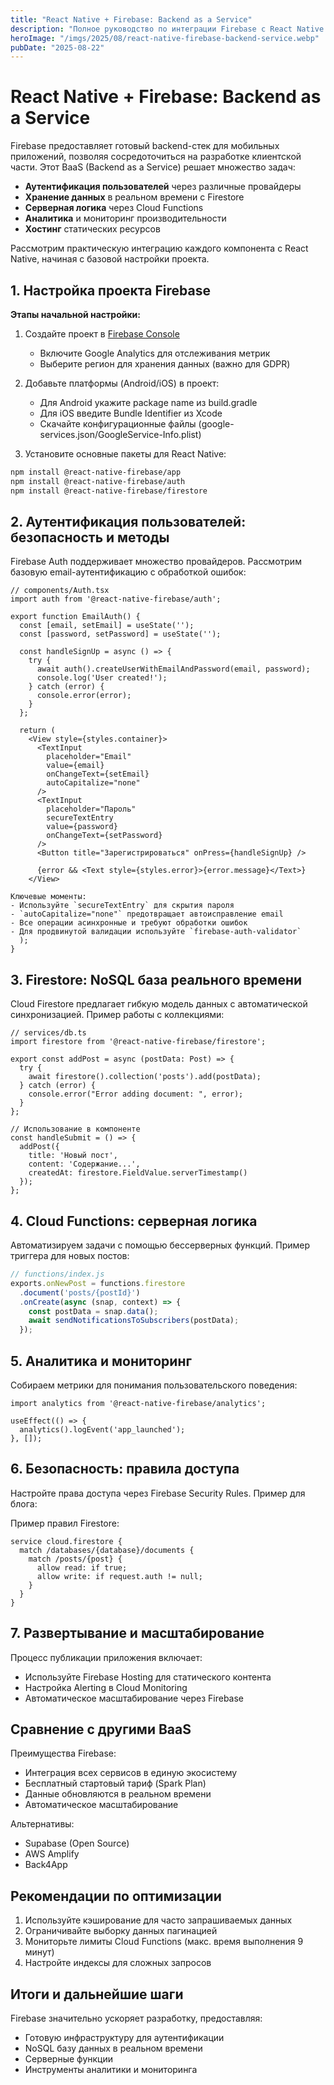 ```yaml
---
title: "React Native + Firebase: Backend as a Service"
description: "Полное руководство по интеграции Firebase с React Native: аутентификация, Cloud Firestore, Cloud Functions, хостинг и аналитика. Практические примеры использования BaaS для мобильной разработки."
heroImage: "/imgs/2025/08/react-native-firebase-backend-service.webp"
pubDate: "2025-08-22"
---
```


# React Native + Firebase: Backend as a Service

Firebase предоставляет готовый backend-стек для мобильных приложений, позволяя сосредоточиться на разработке клиентской части. Этот BaaS (Backend as a Service) решает множество задач:

- **Аутентификация пользователей** через различные провайдеры
- **Хранение данных** в реальном времени с Firestore
- **Серверная логика** через Cloud Functions
- **Аналитика** и мониторинг производительности
- **Хостинг** статических ресурсов

Рассмотрим практическую интеграцию каждого компонента с React Native, начиная с базовой настройки проекта.

## 1. Настройка проекта Firebase

**Этапы начальной настройки:**

1. Создайте проект в [Firebase Console](https://console.firebase.google.com/)
   - Включите Google Analytics для отслеживания метрик
   - Выберите регион для хранения данных (важно для GDPR)

2. Добавьте платформы (Android/iOS) в проект:
   - Для Android укажите package name из build.gradle
   - Для iOS введите Bundle Identifier из Xcode
   - Скачайте конфигурационные файлы (google-services.json/GoogleService-Info.plist)

3. Установите основные пакеты для React Native:

```bash
npm install @react-native-firebase/app
npm install @react-native-firebase/auth
npm install @react-native-firebase/firestore
```

## 2. Аутентификация пользователей: безопасность и методы

Firebase Auth поддерживает множество провайдеров. Рассмотрим базовую email-аутентификацию с обработкой ошибок:

```tsx
// components/Auth.tsx
import auth from '@react-native-firebase/auth';

export function EmailAuth() {
  const [email, setEmail] = useState('');
  const [password, setPassword] = useState('');

  const handleSignUp = async () => {
    try {
      await auth().createUserWithEmailAndPassword(email, password);
      console.log('User created!');
    } catch (error) {
      console.error(error);
    }
  };

  return (
    <View style={styles.container}>
      <TextInput
        placeholder="Email"
        value={email}
        onChangeText={setEmail}
        autoCapitalize="none"
      />
      <TextInput
        placeholder="Пароль"
        secureTextEntry
        value={password}
        onChangeText={setPassword}
      />
      <Button title="Зарегистрироваться" onPress={handleSignUp} />
      
      {error && <Text style={styles.error}>{error.message}</Text>}
    </View>

Ключевые моменты:
- Используйте `secureTextEntry` для скрытия пароля
- `autoCapitalize="none"` предотвращает автоисправление email
- Все операции асинхронные и требуют обработки ошибок
- Для продвинутой валидации используйте `firebase-auth-validator`
  );
}
```

## 3. Firestore: NoSQL база реального времени

Cloud Firestore предлагает гибкую модель данных с автоматической синхронизацией. Пример работы с коллекциями:

```tsx
// services/db.ts
import firestore from '@react-native-firebase/firestore';

export const addPost = async (postData: Post) => {
  try {
    await firestore().collection('posts').add(postData);
  } catch (error) {
    console.error("Error adding document: ", error);
  }
};

// Использование в компоненте
const handleSubmit = () => {
  addPost({
    title: 'Новый пост',
    content: 'Содержание...',
    createdAt: firestore.FieldValue.serverTimestamp()
  });
};
```

## 4. Cloud Functions: серверная логика

Автоматизируем задачи с помощью бессерверных функций. Пример триггера для новых постов:

```javascript
// functions/index.js
exports.onNewPost = functions.firestore
  .document('posts/{postId}')
  .onCreate(async (snap, context) => {
    const postData = snap.data();
    await sendNotificationsToSubscribers(postData);
  });
```

## 5. Аналитика и мониторинг

Собираем метрики для понимания пользовательского поведения:

```tsx
import analytics from '@react-native-firebase/analytics';

useEffect(() => {
  analytics().logEvent('app_launched');
}, []);
```

## 6. Безопасность: правила доступа

Настройте права доступа через Firebase Security Rules. Пример для блога:

Пример правил Firestore:
```rules
service cloud.firestore {
  match /databases/{database}/documents {
    match /posts/{post} {
      allow read: if true;
      allow write: if request.auth != null;
    }
  }
}
```

## 7. Развертывание и масштабирование

Процесс публикации приложения включает:

- Используйте Firebase Hosting для статического контента
- Настройка Alerting в Cloud Monitoring
- Автоматическое масштабирование через Firebase

## Сравнение с другими BaaS

Преимущества Firebase:
- Интеграция всех сервисов в единую экосистему
- Бесплатный стартовый тариф (Spark Plan)
- Данные обновляются в реальном времени
- Автоматическое масштабирование

Альтернативы:
- Supabase (Open Source)
- AWS Amplify
- Back4App

## Рекомендации по оптимизации

1. Используйте кэширование для часто запрашиваемых данных
2. Ограничивайте выборку данных пагинацией
3. Мониторьте лимиты Cloud Functions (макс. время выполнения 9 минут)
4. Настройте индексы для сложных запросов

## Итоги и дальнейшие шаги

Firebase значительно ускоряет разработку, предоставляя:
- Готовую инфраструктуру для аутентификации
- NoSQL базу данных в реальном времени
- Серверные функции
- Инструменты аналитики и мониторинга